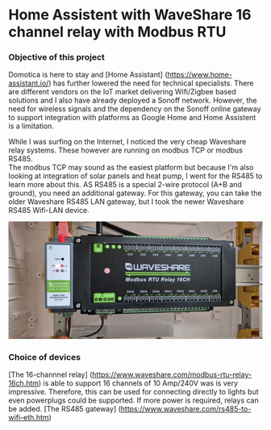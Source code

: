 # Home Assistent with WaveShare 16 channel relay with Modbus RTU

### Objective of this project
Domotica is here to stay and [Home Assistant] (https://www.home-assistant.io/) has further lowered the need for technical specialists.
There are different vendors on the IoT market delivering Wifi/Zigbee based solutions and I also have already deployed a Sonoff network.
However, the need for wireless signals and the dependency on the Sonoff online gateway to support integration with platforms as Google Home and Home Assistent is a limitation.

While I was surfing on the Internet, I noticed the very cheap Waveshare relay systems.  These however are running on modbus TCP or modbus RS485.  
The modbus TCP may sound as the easiest platform but because I'm also looking at integration of solar panels and heat pump, I went for the RS485 to learn more about this.
AS RS485 is a special 2-wire protocol (A+B and ground), you need an additional gateway.  For this gateway, you can take the older Waveshare RS485 LAN gateway, but I took the newer Waveshare RS485 Wifi-LAN device.

![alt text](https://github.com/HenkUyttenhove/waveshare_modbus/blob/main/overview.jpg)


### Choice of devices
[The 16-channnel relay] (https://www.waveshare.com/modbus-rtu-relay-16ch.htm) is able to support 16 channels of 10 Amp/240V was is very impressive.
Therefore, this can be used for connecting directly to lights but even powerplugs could be supported.  If more power is required, relays can be added.
[The RS485 gateway] (https://www.waveshare.com/rs485-to-wifi-eth.htm) 


